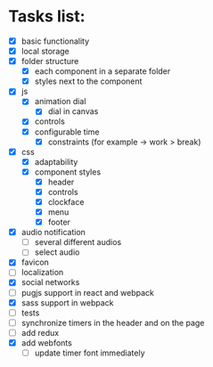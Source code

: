 # Tasks list:

- [x] basic functionality
- [x] local storage
- [x] folder structure
  - [x] each component in a separate folder
  - [x] styles next to the component
- [x] js
  - [x] animation dial
    - [x] dial in canvas
  - [x] controls
  - [x] configurable time
    - [x] constraints (for example -> work > break)
- [x] css
  - [x] adaptability
  - [x] component styles
    - [x] header
    - [x] controls
    - [x] clockface
    - [x] menu
    - [x] footer
- [x] audio notification
  - [ ] several different audios
  - [ ] select audio
- [x] favicon
- [ ] localization
- [x] social networks
- [ ] pugjs support in react and webpack
- [x] sass support in webpack
- [ ] tests
- [ ] synchronize timers in the header and on the page
- [ ] add redux
- [x] add webfonts
  - [ ] update timer font immediately
